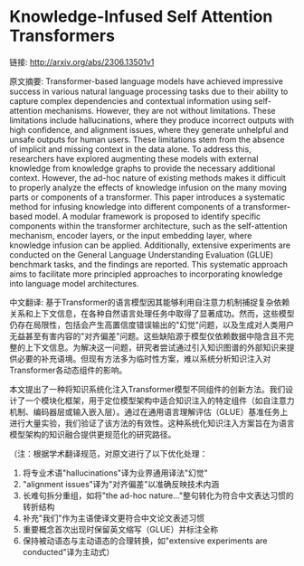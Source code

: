 # Knowledge-Infused Self Attention Transformers

链接: http://arxiv.org/abs/2306.13501v1

原文摘要:
Transformer-based language models have achieved impressive success in various
natural language processing tasks due to their ability to capture complex
dependencies and contextual information using self-attention mechanisms.
However, they are not without limitations. These limitations include
hallucinations, where they produce incorrect outputs with high confidence, and
alignment issues, where they generate unhelpful and unsafe outputs for human
users. These limitations stem from the absence of implicit and missing context
in the data alone. To address this, researchers have explored augmenting these
models with external knowledge from knowledge graphs to provide the necessary
additional context. However, the ad-hoc nature of existing methods makes it
difficult to properly analyze the effects of knowledge infusion on the many
moving parts or components of a transformer. This paper introduces a systematic
method for infusing knowledge into different components of a transformer-based
model. A modular framework is proposed to identify specific components within
the transformer architecture, such as the self-attention mechanism, encoder
layers, or the input embedding layer, where knowledge infusion can be applied.
Additionally, extensive experiments are conducted on the General Language
Understanding Evaluation (GLUE) benchmark tasks, and the findings are reported.
This systematic approach aims to facilitate more principled approaches to
incorporating knowledge into language model architectures.

中文翻译:
基于Transformer的语言模型因其能够利用自注意力机制捕捉复杂依赖关系和上下文信息，在各种自然语言处理任务中取得了显著成功。然而，这些模型仍存在局限性，包括会产生高置信度错误输出的"幻觉"问题，以及生成对人类用户无益甚至有害内容的"对齐偏差"问题。这些缺陷源于模型仅依赖数据中隐含且不完整的上下文信息。为解决这一问题，研究者尝试通过引入知识图谱的外部知识来提供必要的补充语境。但现有方法多为临时性方案，难以系统分析知识注入对Transformer各动态组件的影响。

本文提出了一种将知识系统化注入Transformer模型不同组件的创新方法。我们设计了一个模块化框架，用于定位模型架构中适合知识注入的特定组件（如自注意力机制、编码器层或输入嵌入层）。通过在通用语言理解评估（GLUE）基准任务上进行大量实验，我们验证了该方法的有效性。这种系统化知识注入方案旨在为语言模型架构的知识融合提供更规范化的研究路径。

（注：根据学术翻译规范，对原文进行了以下优化处理：
1. 将专业术语"hallucinations"译为业界通用译法"幻觉"
2. "alignment issues"译为"对齐偏差"以准确反映技术内涵
3. 长难句拆分重组，如将"the ad-hoc nature..."整句转化为符合中文表达习惯的转折结构
4. 补充"我们"作为主语使译文更符合中文论文表述习惯
5. 重要概念首次出现时保留英文缩写（GLUE）并标注全称
6. 保持被动语态与主动语态的合理转换，如"extensive experiments are conducted"译为主动式）
